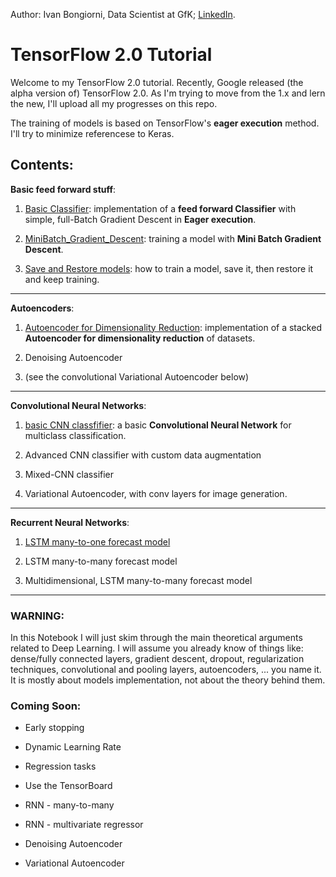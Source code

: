 Author: Ivan Bongiorni, Data Scientist at GfK; [LinkedIn](https://www.linkedin.com/in/ivan-bongiorni-b8a583164/).

# TensorFlow 2.0 Tutorial



Welcome to my TensorFlow 2.0 tutorial.
Recently, Google released (the alpha version of) TensorFlow 2.0. As I'm trying to move from the 1.x and lern the new, I'll upload all my progresses on this repo.

The training of models is based on TensorFlow's **eager execution** method. I'll try to minimize referencese to Keras.


## Contents:

**Basic feed forward stuff**:

1. [Basic Classifier](https://github.com/IvanBongiorni/TensorFlow2.0_Tutorial/blob/master/TensorFlow2.0_01_basic_Classifier.ipynb):  implementation of a **feed forward Classifier** with simple, full-Batch Gradient Descent in **Eager execution**.

2. [MiniBatch_Gradient_Descent](https://github.com/IvanBongiorni/TensorFlow2.0_Tutorial/blob/master/TensorFlow2.0_02_MiniBatch_Gradient_Descent.ipynb):  training a model with **Mini Batch Gradient Descent**.

3. [Save and Restore models](https://github.com/IvanBongiorni/TensorFlow2.0_Tutorial/blob/master/TensorFlow2.0_03_Save_and_Restore_models.ipynb):  how to train a model, save it, then restore it and keep training.

---

**Autoencoders**:

1. [Autoencoder for Dimensionality Reduction](https://github.com/IvanBongiorni/TensorFlow2.0_Tutorial/blob/master/TensorFlow2.0_04_Autoencoder_for_Dimensionality_Reduction.ipynb):  implementation of a stacked **Autoencoder for dimensionality reduction** of datasets.

2. Denoising Autoencoder

3. (see the convolutional Variational Autoencoder below)

---

**Convolutional Neural Networks**:

1. [basic CNN classfifier](https://github.com/IvanBongiorni/TensorFlow2.0_Tutorial/blob/master/TensorFlow2.0_05_Convolutional_Neural_Network.ipynb): a basic **Convolutional Neural Network** for multiclass classification.

2. Advanced CNN classifier with custom data augmentation

3. Mixed-CNN classifier

4. Variational Autoencoder, with conv layers for image generation.

---

**Recurrent Neural Networks**:

1. [LSTM many-to-one forecast model](https://github.com/IvanBongiorni/TensorFlow2.0_Tutorial/blob/master/TensorFlow2.0_06_RNN_many2one.ipynb)

2. LSTM many-to-many forecast model

3. Multidimensional, LSTM many-to-many forecast model

---

### WARNING:
In this Notebook I will just skim through the main theoretical arguments related to Deep Learning. I will assume you already know of things like: dense/fully connected layers, gradient descent, dropout, regularization techniques, convolutional and pooling layers, autoencoders, ... you name it. It is mostly about models implementation, not about the theory behind them.



### Coming Soon:

- Early stopping
- Dynamic Learning Rate
- Regression tasks
- Use the TensorBoard

- RNN - many-to-many
- RNN - multivariate regressor

- Denoising Autoencoder
- Variational Autoencoder

